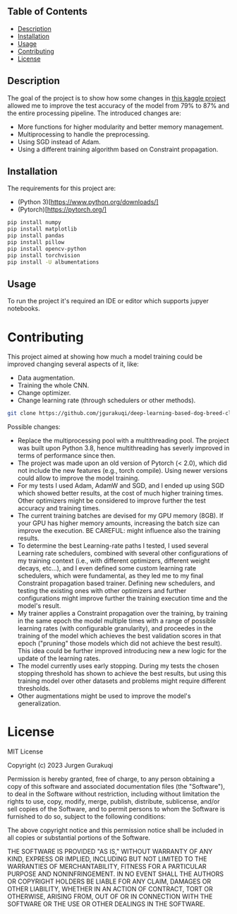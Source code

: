 ## Table of Contents

- [Description](#Description)
- [Installation](#installation)
- [Usage](#usage)
- [Contributing](#contributing)
- [License](#license)


## Description

The goal of the project is to show how some changes in [this kaggle project](https://www.kaggle.com/code/gabrielloye/dogs-inception-pytorch-implementation/notebook) allowed me
to improve the test accuracy of the model from 79% to 87% and the entire processing pipeline. The introduced changes are:
- More functions for higher modularity and better memory management.
- Multiprocessing to handle the preprocessing.
- Using SGD instead of Adam.
- Using a different training algorithm based on Constraint propagation.


## Installation

The requirements for this project are:
- (Python 3)[https://www.python.org/downloads/]
- (Pytorch)[https://pytorch.org/]
  
```bash
pip install numpy
pip install matplotlib
pip install pandas
pip install pillow
pip install opencv-python
pip install torchvision
pip install -U albumentations
```

## Usage

To run the project it's required an IDE or editor which supports jupyer notebooks.

# Contributing

This project aimed at showing how much a model training could be improved changing several aspects of it, like:
- Data augmentation.
- Training the whole CNN.
- Change optimizer.
- Change learning rate (through schedulers or other methods).

```bash
git clone https://github.com/jgurakuqi/deep-learning-based-dog-breed-classifier
```

Possible changes:
- Replace the multiprocessing pool with a multithreading pool. The project was built upon Python 3.8, hence multithreading has severly improved in terms of performance since then.
- The project was made upon an old version of Pytorch (< 2.0), which did not include the new features (e.g., torch compile). Using newer versions could allow to improve the model training.
- For my tests I used Adam, AdamW and SGD, and I ended up using SGD which showed better results, at the cost of much higher training times. Other optimizers might be considered to improve further the test accuracy and training times.
- The current training batches are devised for my GPU memory (8GB). If your GPU has higher memory amounts, increasing the batch size can improve the execution. BE CAREFUL: might influence also the training results.
- To determine the best Learning-rate paths I tested, I used several Learning rate schedulers, combined with several other configurations of my training context (i.e., with different optimizers, different weight decays, etc...), and I even defined some custom learning rate schedulers, which were fundamental, as they led me to my final Constraint propagation based trainer. Defining new schedulers, and testing the existing ones with other optimizers and further configurations might improve further the training execution time and the model's result.
- My trainer applies a Constraint propagation over the training, by training in the same epoch the model multiple times with a range of possible learning rates (with configurable granularity), and proceedes in the training of the model which achieves the best validation scores in that epoch ("pruning" those models which did not achieve the best result). This idea could be further improved introducing new a new logic for the update of the learning rates. 
- The model currently uses early stopping. During my tests the chosen stopping threshold has shown to achieve the best results, but using this training model over other datasets and problems might require different thresholds.
- Other augmentations might be used to improve the model's generalization.

# License

MIT License

Copyright (c) 2023 Jurgen Gurakuqi

Permission is hereby granted, free of charge, to any person obtaining a copy of this software and associated documentation files (the "Software"), to deal in the Software without restriction, including without limitation the rights to use, copy, modify, merge, publish, distribute, sublicense, and/or sell copies of the Software, and to permit persons to whom the Software is furnished to do so, subject to the following conditions:

The above copyright notice and this permission notice shall be included in all copies or substantial portions of the Software.

THE SOFTWARE IS PROVIDED "AS IS," WITHOUT WARRANTY OF ANY KIND, EXPRESS OR IMPLIED, INCLUDING BUT NOT LIMITED TO THE WARRANTIES OF MERCHANTABILITY, FITNESS FOR A PARTICULAR PURPOSE AND NONINFRINGEMENT. IN NO EVENT SHALL THE AUTHORS OR COPYRIGHT HOLDERS BE LIABLE FOR ANY CLAIM, DAMAGES OR OTHER LIABILITY, WHETHER IN AN ACTION OF CONTRACT, TORT OR OTHERWISE, ARISING FROM, OUT OF OR IN CONNECTION WITH THE SOFTWARE OR THE USE OR OTHER DEALINGS IN THE SOFTWARE.
